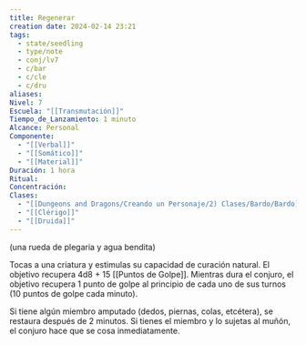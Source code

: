 ```yaml
---
title: Regenerar
creation date: 2024-02-14 23:21
tags:
  - state/seedling
  - type/note
  - conj/lv7
  - c/bar
  - c/cle
  - c/dru
aliases: 
Nivel: 7
Escuela: "[[Transmutación]]"
Tiempo_de_Lanzamiento: 1 minuto
Alcance: Personal
Componente:
  - "[[Verbal]]"
  - "[[Somático]]"
  - "[[Material]]"
Duración: 1 hora
Ritual: 
Concentración: 
Clases:
  - "[[Dungeons and Dragons/Creando un Personaje/2) Clases/Bardo/Bardo]]"
  - "[[Clérigo]]"
  - "[[Druida]]"
---
```

(una rueda de plegaria y agua bendita)

Tocas a una criatura y estimulas su capacidad de curación natural. El objetivo recupera 4d8 + 15 [[Puntos de Golpe]]. Mientras dura el conjuro, el objetivo recupera 1 punto de golpe al principio de cada uno de sus turnos (10 puntos de golpe cada minuto).

Si tiene algún miembro amputado (dedos, piernas, colas, etcétera), se restaura después de 2 minutos. Si tienes el miembro y lo sujetas al muñón, el conjuro hace que se cosa inmediatamente.